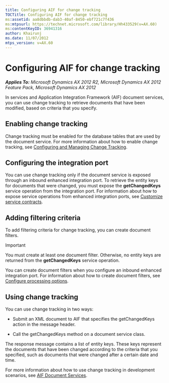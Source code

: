 ```yaml
---
title: Configuring AIF for change tracking
TOCTitle: Configuring AIF for change tracking
ms:assetid: aa8dbbdb-dab3-40af-8450-ebf721c7f436
ms:mtpsurl: https://technet.microsoft.com/library/Hh433529(v=AX.60)
ms:contentKeyID: 36941316
author: Khairunj
ms.date: 11/07/2012
mtps_version: v=AX.60
---
```


# Configuring AIF for change tracking 


_**Applies To:** Microsoft Dynamics AX 2012 R2, Microsoft Dynamics AX 2012 Feature Pack, Microsoft Dynamics AX 2012_

In services and Application Integration Framework (AIF) document services, you can use change tracking to retrieve documents that have been modified, based on criteria that you specify.

## Enabling change tracking

Change tracking must be enabled for the database tables that are used by the document service. For more information about how to enable change tracking, see [Configuring and Managing Change Tracking](http://go.microsoft.com/fwlink/?linkid=227482).

## Configuring the integration port

You can use change tracking only if the document service is exposed through an inbound enhanced integration port. To retrieve the entity keys for documents that were changed, you must expose the **getChangedKeys** service operation from the integration port. For information about how to expose service operations from enhanced integration ports, see [Customize service contracts](customize-service-contracts.md).

## Adding filtering criteria

To add filtering criteria for change tracking, you can create document filters.


> [!IMPORTANT]
> <P>You must create at least one document filter. Otherwise, no entity keys are returned from the <STRONG>getChangedKeys</STRONG> service operation.</P>



You can create document filters when you configure an inbound enhanced integration port. For information about how to create document filters, see [Configure processing options](configure-processing-options.md).

## Using change tracking

You can use change tracking in two ways:

  - Submit an XML document to AIF that specifies the getChangedKeys action in the message header.

  - Call the getChangedKeys method on a document service class.

The response message contains a list of entity keys. These keys represent the documents that have been changed according to the criteria that you specified, such as documents that were changed after a certain date and time.

For more information about how to use change tracking in development scenarios, see [AIF Document Services](aif-document-services.md).

